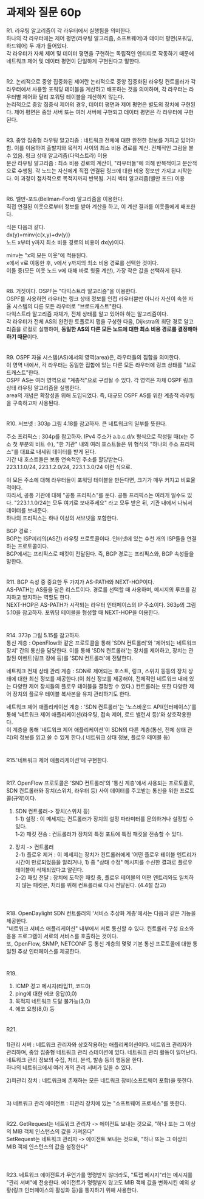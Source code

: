 # 과제와 질문 60p

R1. 라우팅 알고리즘이 각 라우터에서 실행됨을 의미한다.　   
하나의 각 라우터에는 제어 평면(라우팅 알고리즘, 소프트웨어)과 데이터 평면(포워딩, 하드웨어) 두 개가 들어있다.　   
각 라우터가 자체 제어 및 데이터 평면을 구현하는 독립적인 엔티티로 작동하기 때문에 네트워크 제어 및 데이터 평면이 단일하게 구현된다고 말한다.　   

　   
R2. 논리적으로 중앙 집중화된 제어란 논리적으로 중앙 집중화된 라우팅 컨트롤러가 각 라우터에서 사용할 포워딩 테이블을 계산하고 배포하는 것을 의미하며, 각 라우터는 라우터별 제어와 달리 포워딩 테이블을 계산하지 않는다.　   
논리적으로 중앙 집중식 제어의 경우, 데이터 평면과 제어 평면은 별도의 장치에 구현된다. 제어 평면은 중앙 서버 또는 여러 서버에 구현되고 데이터 평면은 각 라우터에 구현된다.　   

　   
R3. 
중앙 집중형 라우팅 알고리즘 : 네트워크 전체에 대한 완전한 정보를 가지고 있어야 함. 이를 이용하여 출발지와 목적지 사이의 최소 비용 경로를 계산. 전체적인 그림을 볼 수 있음. 링크 상태 알고리즘(다익스트라) 이용　   
분산 라우팅 알고리즘 : 최소 비용 경로의 계산이, "라우터들"에 의해 반복적이고 분산적으로 수행됨. 각 노드는 자신에게 직접 연결된 링크에 대한 비용 정보만 가지고 시작한다. 이 과정이 점차적으로 목적지까지 반복됨. 거리 벡터 알고리즘(벨만 포드) 이용　   

　   
R6. 
벨만-포드(Bellman-Ford) 알고리즘을 이용한다.　   
직접 연결된 이웃으로부터 정보를 받아 계산을 하고, 이 계산 결과를 이웃들에게 배포한다.　   

식은 다음과 같다.　   
dx(y)=minv{c(x,y)+dv(y)}　   
노드 x부터 y까지 최소 비용 경로의 비용이 dx(y)이다.　   

minv는 "x의 모든 이웃"에 적용된다.　   
x에서 v로 이동한 후, v에서 y까지의 최소 비용 경로를 선택한 것이다.　   
이들 중(모든 이웃 노드 v에 대해 바로 윗줄 계산), 가장 작은 값을 선택하게 된다. 　   

　   
R8. 거짓이다. OSPF는 "다익스트라 알고리즘"을 이용한다.　   
OSPF를 사용하면 라우터는 링크 상태 정보를 인접 라우터뿐만 아니라 자신이 속한 자율 시스템의 다른 모든 라우터로 "브로드캐스트"한다.　   
다익스트라 알고리즘 자체가, 전체 상태를 알고 있어야 하는 알고리즘이다.　   
각 라우터가 전체 AS의 완전한 토폴로지 맵을 구성한 다음, Dijkstra의 최단 경로 알고리즘을 로컬로 실행하여, **동일한 AS의 다른 모든 노드에 대한 최소 비용 경로를 결정해야 하기 때문**이다.　   

　   
R9. OSPF 자율 시스템(AS)에서의 영역(area)은, 라우터들의 집합을 의미한다.　   
이 영역 내에서, 각 라우터는 동일한 집합에 있는 다른 모든 라우터에 링크 상태를 "브로드캐스트"한다.　   
OSPF AS는 여러 영역으로 "계층적"으로 구성될 수 있다. 각 영역은 자체 OSPF 링크 상태 라우팅 알고리즘을 실행한다.　   
area의 개념은 확장성을 위해 도입되었다. 즉, 대규모 OSPF AS를 위한 계층적 라우팅을 구축하고자 사용된다.　   

　   
R10. 
서브넷 : 303p 그림 4.18를 참고하자. 큰 네트워크의 일부를 뜻한다.　   

주소 프리픽스 : 304p를 참고하자. IPv4 주소가 a.b.c.d/x 형식으로 작성될 때(x는 주소 첫 부분의 비트 수), "한 기관" 내의 여러 호스트들은 위 형식의 "하나의 주소 프리픽스"를 대표로 내세워 데이터를 받게 된다.　   
기간 내 호스트들은 보통 연속적인 주소를 할당받는다. 　   
223.1.1.0/24,  223.1.2.0/24,  223.1.3.0/24 이런 식으로.　   

이 모든 주소에 대해 라우터들이 포워딩 테이블을 만든다면, 크기가 매우 커지고 비효율적이다.　   
따라서, 공통 기관에 대해 "공통 프리픽스"를 둔다. 공통 프리픽스는 여러개 일수도 있다. "223.1.1.0/24는 모두 여기로 보내주세요" 라고 모두 받은 뒤, 기관 내에서 나눠서 데이터를 보내준다. 　   
 하나의 프리픽스는 하나 이상의 서브넷을 포함한다. 　   

BGP 경로 :　   
BGP는 ISP끼리의(AS간) 라우팅 프로토콜이다. 인터넷에 있는 수천 개의 ISP들을 연결하는 프로토콜이다.　   
BGP에서는 프리픽스로 패킷이 전달된다. 즉, BGP 경로는 프리픽스와, BGP 속성들을 말한다.　   

　   
R11. BGP 속성 중 중요한 두 가지가 AS-PATH와 NEXT-HOP이다. 　   
AS-PATH는 AS들을 담은 리스트이다. 경로를 선택할 때 사용하며, 메시지의 루프를 감지하고 방지하는 역할도 한다. 　   
NEXT-HOP은 AS-PATH가 시작되는 라우터 인터페이스의 IP 주소이다. 363p의 그림 5.10을 참고하자. 포워딩 테이블을 형성할 때 NEXT-HOP을 이용한다.　   
　   
　   
R14. 373p 그림 5.15를 참고하자.　   
통신 계층 : OpenFlow와 같은 프로토콜을 통해 'SDN 컨트롤러'와 '제어되는 네트워크 장치' 간의 통신을 담당한다.  이를 통해 'SDN 컨트롤러'는 장치를 제어하고, 장치는 관찰된 이벤트(링크 장애 등)를 'SDN 컨트롤러'에 전달한다.　   

네트워크 전체 상태 관리 계층 :  SDN로 제어되는 호스트, 링크, 스위치 등등의 장치 상태에 대한 최신 정보를 제공한다.(이 최신 정보를 제공해야, 전체적인 네트워크 내에 있는 다양한 제어 장치들의 플로우 테이블을 결정할 수 있다.) 컨트롤러는 또한 다양한 제어 장치의 플로우 테이블 복사본을 유지 관리하기도 한다.　   

네트워크 제어 애플리케이션 계층 : 'SDN 컨트롤러'는 '노스바운드 API(인터페이스)'를 통해 '네트워크 제어 애플리케이션(라우팅, 접속 제어, 로드 밸런서 등)'와 상호작용한다. 　   
이 계층을 통해 '네트워크 제어 애플리케이션'이 SDN의 다른 계층(통신,  전체 상태 관리)의 정보를 읽고 쓸 수 있게 한다.( 네트워크 상태 정보, 플로우 테이블 등)　   
　   
　   
R15.'네트워크 제어 애플리케이션'에 구현한다. 　   
　   
　   
R17. OpenFlow 프로토콜은 'SND 컨트롤러'의 '통신 계층'에서 사용되는 프로토콜로, SDN 컨트롤러와 장치(스위치, 라우터 등) 사이 데이터를 주고받는 통신을 위한 프로토콜(규약)이다.　   
1) SDN 컨트롤러-> 장치(스위치 등)　   
1-1) 설정 : 이 메세지는 컨트롤러가 장치의 설정 파라미터를 문의하거나 설정할 수 있다.　   
1-2) 패킷 전송 : 컨트롤러가 장치의 특정 포트에 특정 패킷을 전송할 수 있다. 　   

2) 장치 -> 컨트롤러　   
2-1) 플로우 제거 : 이 메세지는 장치가 컨트롤러에게 '어떤 플로우 테이블 엔트리가 시간이 만료되었음을 알리거나, 1) 중 "상태 수정" 메시지를 수신한 결과로 플로우 테이블이 삭제되었다고 알린다.　   
2-2) 패킷 전달 : 장치에 도착한 패킷 중, 플로우 테이블의 어떤 엔트리와도 일치하지 않는 패킷은, 처리를 위해 컨트롤러로 다시 전달된다. (4.4절 참고)　   
　   
　   


R18.  OpenDaylight SDN 컨트롤러의 '서비스 추상화 계층'에서는 다음과 같은 기능을 제공한다. 　   　   
"네트워크 서비스 애플리케이션" 내부에서 서로 통신할 수 있다. 컨트롤러 구성 요소와 응용 프로그램이 서로의 서비스를 호출하는 것이다.　  　    
또, OpenFlow, SNMP, NETCONF 등 통신 계층의 몇몇 기본 통신 프로토콜에 대한 통일된 추상 인터페이스를 제공한다.　   　   
　   
　   
R19. 
1) ICMP 경고 메시지(타입11, 코드0)
2) ping에 대한 에코 응답(0,0)
3) 목적지 네트워크 도달 불가능(3,0)
8) 에코 요청(8,0)
등
　   
　   

R21.　   
　   
1)관리 서버 : 네트워크 관리자와 상호작용하는 애플리케이션이다. 네트워크 관리자가 관리하며, 중앙 집중형 네트워크 관리 스테이션에 있다. 네트워크 관리 활동이 일어난다. 네트워크 관리 정보의 수집, 처리, 분석, 발송 등의 행동을 한다.　   
하나의 네트워크에서 여러 개의 관리 서버가 있을 수 있다.　   

2)피관리 장치 : 네트워크에 존재하는 모든 네트워크 장비(소프트웨어 포함)을 뜻한다.
　   
　   
3) 네트워크 관리 에이전트 : 피관리 장치에 있는 "소프트웨어 프로세스"를 뜻한다.
　   
　   

R22.
GetRequest는 네트워크 관리자 -> 에이전트 보내는 것으로, "하나 또는 그 이상의 MIB 객체 인스턴스의 값을 가져온다"　   
SetRequest는 네트워크 관리자 -> 에이전트 보내는 것으로, "하나 또는 그 이상의 MIB 객체 인스턴스의 값을 설정한다"　   
　   
　   

R23.
네트워크 에이전트가 무언가를 명령받지 않더라도, "트랩 메시지"라는 메시지를 "관리 서버"에 전송한다. 에이전트가 명령받지 않고도 MIB 객체 값을 변화시킨 예외 상황(링크 인터페이스의 활성화 등)을 통지하기 위해 사용한다.
